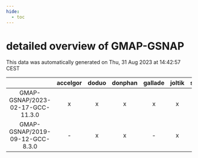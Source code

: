 ```yaml
---
hide:
  - toc
---
```


detailed overview of GMAP-GSNAP
===============================


This data was automatically generated on Thu, 31 Aug 2023 at 14:42:57 CEST  

| |accelgor|doduo|donphan|gallade|joltik|skitty|swalot|victini|
| :---: | :---: | :---: | :---: | :---: | :---: | :---: | :---: | :---: |
|GMAP-GSNAP/2023-02-17-GCC-11.3.0|x|x|x|x|x|x|x|x|
|GMAP-GSNAP/2019-09-12-GCC-8.3.0|-|x|x|-|x|-|-|-|
